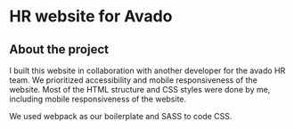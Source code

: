 # HR website for Avado

## About the project

I built this website in collaboration with another developer for the avado HR team. We prioritized accessibility and mobile responsiveness of the website. Most of the HTML structure and CSS styles were done by me, including mobile responsiveness of the website. 

We used webpack as our boilerplate and SASS to code CSS. 
